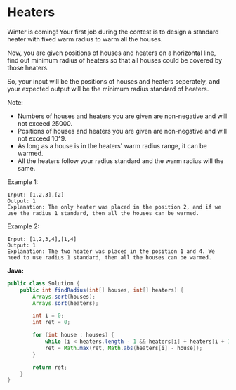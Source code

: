 # Heaters

Winter is coming! Your first job during the contest is to design a standard heater with fixed warm radius to warm all the houses.

Now, you are given positions of houses and heaters on a horizontal line, find out minimum radius of heaters so that all houses could be covered by those heaters.

So, your input will be the positions of houses and heaters seperately, and your expected output will be the minimum radius standard of heaters.

Note:

  - Numbers of houses and heaters you are given are non-negative and will not exceed 25000.
  - Positions of houses and heaters you are given are non-negative and will not exceed 10^9.
  - As long as a house is in the heaters' warm radius range, it can be warmed.
  - All the heaters follow your radius standard and the warm radius will the same.

Example 1:

    Input: [1,2,3],[2]
    Output: 1
    Explanation: The only heater was placed in the position 2, and if we use the radius 1 standard, then all the houses can be warmed.

Example 2:

    Input: [1,2,3,4],[1,4]
    Output: 1
    Explanation: The two heater was placed in the position 1 and 4. We need to use radius 1 standard, then all the houses can be warmed.

**Java:**
```java
public class Solution {
    public int findRadius(int[] houses, int[] heaters) {
        Arrays.sort(houses);
        Arrays.sort(heaters);

        int i = 0;
        int ret = 0;

        for (int house : houses) {
            while (i < heaters.length - 1 && heaters[i] + heaters[i + 1] <= house * 2) i++;
            ret = Math.max(ret, Math.abs(heaters[i] - house));
        }

        return ret;
    }
}
```
